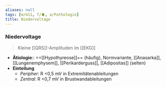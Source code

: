 ```yaml
---
aliases: null
tags: [m/m11, f/🫀, a/Pathologie]
title: Niedervoltage
---
```

### Niedervoltage
> Kleine [[QRS]]-Amplituden im [[EKG]]
- **Ätiologie**:: ==[[Hypothyreose]]== (häufig), Normvariante, [[Anasarka]], [[Lungenemphysem]], [[Perikarderguss]], [[Adipositas]] (selten)
- **Einteilung**
	- *Peripher:* R <0,5 mV in Extremitätenableitungen
	- *Zentral:* R <0,7 mV in Brustwandableitungen
